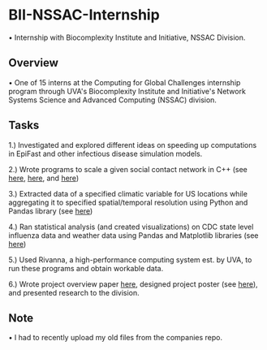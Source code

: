# BII-NSSAC-Internship
• Internship with Biocomplexity Institute and Initiative, NSSAC Division.

## Overview
• One of 15 interns at the Computing for Global Challenges internship program through UVA's Biocomplexity Institute and Initiative's Network Systems Science and Advanced Computing (NSSAC) division.

## Tasks
1.) Investigated and explored different ideas on speeding up computations in EpiFast and other infectious disease simulation models.

2.) Wrote programs to scale a given social contact network in C++ (see [here](https://github.com/zacherymorris2021/BII-NSSAC-Internship/blob/master/scaling_network_v2.cpp), [here](https://github.com/zacherymorris2021/BII-NSSAC-Internship/blob/master/SocialNetwork_Scaling.cpp), and [here](https://github.com/zacherymorris2021/BII-NSSAC-Internship/blob/master/scaling_network))

3.) Extracted data of a specified climatic variable for US locations while aggregating it to specified spatial/temporal resolution using Python and Pandas library (see [here](https://github.com/zacherymorris2021/BII-NSSAC-Internship/blob/master/aggregate_climate_data.py))

4.) Ran statistical analysis (and created visualizations) on CDC state level influenza data and weather data using Pandas and Matplotlib libraries (see [here](https://github.com/zacherymorris2021/BII-NSSAC-Internship/blob/master/flu_activity_visualization.py))

5.) Used Rivanna, a high-performance computing system est. by UVA, to run these programs and obtain workable data.

6.) Wrote project overview paper [here](https://github.com/zacherymorris2021/BII-NSSAC-Internship/blob/master/C4GC_FinalPaper_ZacheryMorris.pdf), designed project poster (see [here](https://github.com/zacherymorris2021/BII-NSSAC-Internship/blob/master/C4GC%20Poster_Zachery_Morris.pdf)), and presented research to the division.

## Note
• I had to recently upload my old files from the companies repo.
